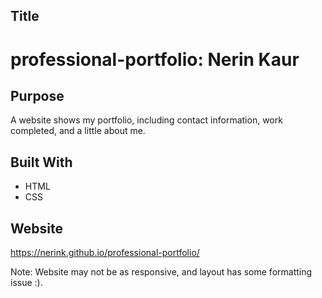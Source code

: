 ## Title 
# professional-portfolio: Nerin Kaur 


## Purpose
A website shows my portfolio, including contact information, work completed, and a little about me. 

## Built With
* HTML
* CSS

## Website
https://nerink.github.io/professional-portfolio/


Note: Website may not be as responsive, and layout has some formatting issue :). 